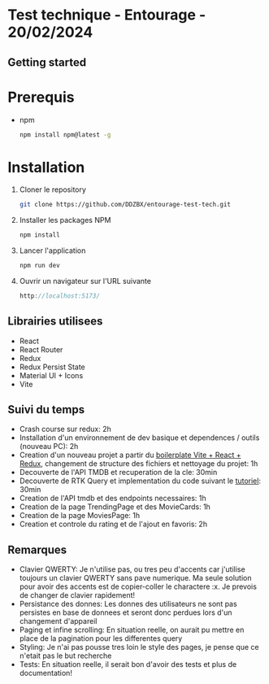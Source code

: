 # Test technique - Entourage - 20/02/2024

## Getting started

# Prerequis

- npm
  ```sh
  npm install npm@latest -g
  ```

# Installation

1. Cloner le repository
   ```sh
   git clone https://github.com/DDZBX/entourage-test-tech.git
   ```
2. Installer les packages NPM
   ```sh
   npm install
   ```
3. Lancer l'application
   ```sh
   npm run dev
   ```
4. Ouvrir un navigateur sur l'URL suivante
   ```js
   http://localhost:5173/
   ```

## Librairies utilisees

- React
- React Router
- Redux
- Redux Persist State
- Material UI + Icons
- Vite

## Suivi du temps

- Crash course sur redux: 2h
- Installation d'un environnement de dev basique et dependences / outils (nouveau PC): 2h
- Creation d'un nouveau projet a partir du [boilerplate Vite + React + Redux](https://github.com/reduxjs/redux-templates), changement de structure des fichiers et nettoyage du projet: 1h
- Decouverte de l'API TMDB et recuperation de la cle: 30min
- Decouverte de RTK Query et implementation du code suivant le [tutoriel](https://redux-toolkit.js.org/tutorials/rtk-query): 30min
- Creation de l'API tmdb et des endpoints necessaires: 1h
- Creation de la page TrendingPage et des MovieCards: 1h
- Creation de la page MoviesPage: 1h
- Creation et controle du rating et de l'ajout en favoris: 2h

## Remarques

- Clavier QWERTY: Je n'utilise pas, ou tres peu d'accents car j'utilise toujours un clavier QWERTY sans pave numerique. Ma seule solution pour avoir des accents est de copier-coller le charactere :x. Je prevois de changer de clavier rapidement!
- Persistance des donnes: Les donnes des utilisateurs ne sont pas persistes en base de donnees et seront donc perdues lors d'un changement d'appareil
- Paging et infine scrolling: En situation reelle, on aurait pu mettre en place de la pagination pour les differentes query
- Styling: Je n'ai pas pousse tres loin le style des pages, je pense que ce n'etait pas le but recherche
- Tests: En situation reelle, il serait bon d'avoir des tests et plus de documentation!
